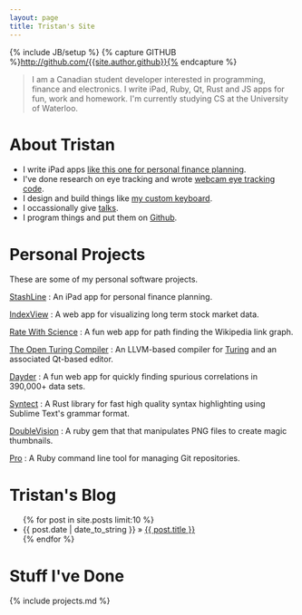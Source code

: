 ```yaml
---
layout: page
title: Tristan's Site
---
```

{% include JB/setup %}
{% capture GITHUB %}http://github.com/{{site.author.github}}{% endcapture %}

> I am a Canadian student developer interested in programming, finance and electronics.
> I write iPad, Ruby, Qt, Rust and JS apps for fun, work and homework.
> I'm currently studying CS at the University of Waterloo.

# About Tristan

- I write iPad apps [like this one for personal finance planning](/stashline/).
- I've done research on eye tracking and wrote [webcam eye tracking code]({{GITHUB}}/eyeLike).
- I design and build things like [my custom keyboard](/2014/09/08/creating-a-keyboard-1-hardware/).
- I occassionally give [talks](/2013/02/06/ottawa-ruby-lightning-talks/).
- I program things and put them on [Github]({{GITHUB}}).

# Personal Projects

These are some of my personal software projects.

[StashLine](/stashline/)
: An iPad app for personal finance planning.

[IndexView](/indexView)
: A web app for visualizing long term stock market data.

[Rate With Science](http://ratewith.science/)
: A fun web app for path finding the Wikipedia link graph.

[The Open Turing Compiler](https://github.com/Open-Turing-Project/OpenTuringCompiler)
: An LLVM-based compiler for [Turing](https://en.wikipedia.org/wiki/Turing_(programming_language)) and an associated Qt-based editor.

[Dayder](http://dayder.thume.ca/)
: A fun web app for quickly finding spurious correlations in 390,000+ data sets.

[Syntect](https://github.com/trishume/syntect)
: A Rust library for fast high quality syntax highlighting using Sublime Text's grammar format.

[DoubleVision]({{GITHUB}}/doubleVision)
: A ruby gem that that manipulates PNG files to create magic thumbnails.

[Pro](http://github.com/trishume/pro)
: A Ruby command line tool for managing Git repositories.

# Tristan's Blog

<ul class="posts">
  {% for post in site.posts limit:10 %}
    <li><span>{{ post.date | date_to_string }}</span> &raquo; <a href="{{ BASE_PATH }}{{ post.url }}">{{ post.title }}</a></li>
  {% endfor %}
</ul>

# Stuff I've Done

{% include projects.md %}

